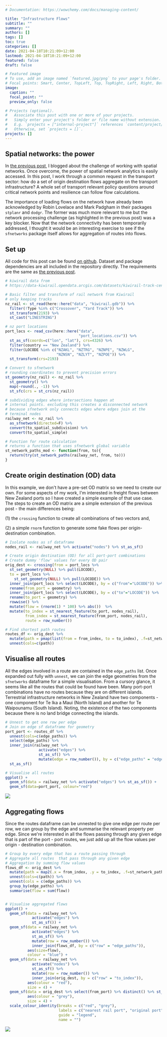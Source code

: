 ```yaml
---
# Documentation: https://wowchemy.com/docs/managing-content/

title: "Infrastructure Flows"
subtitle: ""
summary: ""
authors: []
tags: []
toc: true
categories: []
date: 2021-04-18T10:21:09+12:00
lastmod: 2021-04-18T10:21:09+12:00
featured: false
draft: false

# Featured image
# To use, add an image named `featured.jpg/png` to your page's folder.
# Focal points: Smart, Center, TopLeft, Top, TopRight, Left, Right, BottomLeft, Bottom, BottomRight.
image:
  caption: ""
  focal_point: ""
  preview_only: false

# Projects (optional).
#   Associate this post with one or more of your projects.
#   Simply enter your project's folder or file name without extension.
#   E.g. `projects = ["internal-project"]` references `content/project/deep-learning/index.md`.
#   Otherwise, set `projects = []`.
projects: []
---
```



## Spatial networks: the power 
In [the previous post](https://shriv-portfolio.netlify.app/post/network-issues/), I blogged about the challenge of working with spatial networks. Once overcome, the power of spatial network analytics is easily accessed. In this post, I work through a common request in the transport sector: how do a set of origin destination flows aggregate on the transport infrastructure? A whole set of transport relevant policy questions around critical network points and resilience can follow flow calculations. 

The importance of loading flows on the network have already been acknowledged by Robin Lovelace and Mark Padgham in their packages `stplanr` and `dodgr`. The former was much more relevant to me but the network processing challenge (as highlighted in the previous post) was a key blocker. Now that the network connectivity has been temporarily addressed, I thought it would be an interesting exercise to see if the `sfnetworks` package itself allows for aggregation of routes into flows. 


## Set up
All code for this post can be found [on github](https://github.com/shriv/r-geospatial). Dataset and package dependencies are all included in the repository directly. The requirements are the same as [the previous post](https://shriv-portfolio.netlify.app/post/network-issues/). 



```r
# kiwirail data from 
# https://data-kiwirail.opendata.arcgis.com/datasets/kiwirail-track-centreline

# Basic filter and transform of rail network from Kiwirail
# only keeping tracks
nz_rail <- st_read(here::here("data", "kiwirail.gdb")) %>%
  filter(!Type %in% c("Crossover", "Yard Track")) %>%
  st_transform(2193) %>% 
  st_cast("LINESTRING")

# nz port locations
port_locs <- read_csv(here::here("data",
                                 "port_locations.csv")) %>%
  st_as_sf(coords=c("lon", "lat"), crs=4326) %>%
  filter(country == "New Zealand") %>%
  filter(LOCODE %in% c("NZAKL", "NZTRG", "NZNPE", "NZWLG",
                       "NZNSN", "NZLYT", "NZPOE")) %>%
  st_transform(crs=2193)

# Convert to sfnetwork
# rounding coordinates to prevent precision errors
st_geometry(nz_rail) <- nz_rail %>% 
  st_geometry() %>% 
  map(~round(., -1)) %>% 
  st_sfc(crs = st_crs(nz_rail))

# subdividing edges where intersections happen at 
# internal points. excluding this creates a disconnected network
# because sfnetwork only connects edges where edges join at the 
# terminal nodes
railway_net <- nz_rail %>%
  as_sfnetwork(directed=F) %>% 
  convert(to_spatial_subdivision) %>% 
  convert(to_spatial_simple)

# Function for route calculation 
# returns a function that uses sfnetwork global variable
st_network_paths_mod <- function(from, to){
  return(try(st_network_paths(railway_net, from, to)))
}
```


## Create origin destination (OD) data
In this example, we don't have a pre-set OD matrix so we need to create our own. For some aspects of my work, I'm interested in freight flows between New Zealand ports so I have created a simple example of that use case. The steps to create an OD matrix are a simple extension of the previous post - the main differences being: 


(1) the `crossing` function to create all combinations of two vectors and, 

(2) a simple `rnorm` function to generate some fake flows per origin-destination combination. 


```r
# Isolate nodes as sf dataframe
nodes_rail <- railway_net %>% activate("nodes") %>% st_as_sf()

# Create origin destination (OD) for all port-port combinations
# Create dummy 'flow' values for every OD pair
orig_dest <- crossing(from = port_locs %>%
  st_set_geometry(NULL) %>% pull(LOCODE),
  to = port_locs %>%
    st_set_geometry(NULL) %>% pull(LOCODE)) %>%
  inner_join(port_locs %>% select(LOCODE), by = c("from"="LOCODE")) %>%
  rename(from_port = geometry) %>%
  inner_join(port_locs %>% select(LOCODE), by = c("to"="LOCODE")) %>%
  rename(to_port = geometry) %>%
  rowwise() %>%
  mutate(flow = (rnorm(1) * 100) %>% abs())  %>%
  mutate(to_index = st_nearest_feature(to_port, nodes_rail), 
         from_index = st_nearest_feature(from_port, nodes_rail),
         route = row_number())

# Find shortest path routes
routes_df <- orig_dest %>%
  mutate(path = pmap(list(from = from_index, to = to_index), .f=st_network_paths_mod)) %>% 
  unnest(cols=c(path))
```


## Visualise all routes
All the edges involved in a route are contained in the `edge_paths` list. Once expanded out fully with `unnest`, we can join the edge geometries from the `sfnetworks` dataframe for a simple visualisation. From a cursory glance, it seems like all the routes that could be found have been. Many port-port combinations have no routes because they are on different islands. Terrestrial infrastructure networks in New Zealand have two components - one component for Te Ika a Maui (North Island) and another for Te Waipounamu (South Island). Noting, the existence of the two components because there is no land bridge connecting the islands. 


```r
# Unnest to get one row per edge
# Join on edge sf dataframe for geometry
port_port <- routes_df %>% 
  unnest(cols=c(edge_paths)) %>% 
  select(edge_paths) %>% 
  inner_join(railway_net %>% 
               activate("edges") %>% 
               st_as_sf() %>% 
               mutate(edge = row_number()), by = c("edge_paths" = "edge"))  %>% 
  st_as_sf()

# Visualise all routes
ggplot() + 
  geom_sf(data = railway_net %>% activate("edges") %>% st_as_sf()) + 
  geom_sf(data=port_port, colour="red") 
```

![](unnamed-chunk-3-1.png)


## Aggregating flows
Since the routes dataframe can be unnested to give one edge per route per row, we can group by the edge and summarise the relevant property per edge. Since we're interested in all the flows passing through any given edge that is part of the port - port routes, we just add up all the flow values per origin - destination combination.


```r
# Group by every edge that has a route passing through
# Aggregate all routes  that pass through any given edge
# Aggregation by summing flow values
flows_df <- orig_dest %>%
  mutate(path = map2(.x = from_index, .y = to_index, .f=st_network_paths_mod)) %>% 
  unnest(cols=c(path)) %>% 
  unnest(cols = c(edge_paths)) %>% 
  group_by(edge_paths) %>% 
  summarise(flow = sum(flow))


# Visualise aggregated flows
ggplot() + 
  geom_sf(data = railway_net %>%
            activate("edges") %>% 
            st_as_sf()) + 
  geom_sf(data = railway_net %>% 
            activate("edges") %>%
            st_as_sf() %>% 
            mutate(row = row_number()) %>% 
            inner_join(flows_df, by = c("row" = "edge_paths")),
          aes(size=flow), 
          colour = "blue") + 
  geom_sf(data = railway_net %>% 
            activate("nodes") %>%
            st_as_sf() %>% 
            mutate(row = row_number()) %>% 
            inner_join(orig_dest, by = c("row" = "to_index")), 
          aes(colour = "red"),
          size = 4) + 
  geom_sf(data = orig_dest %>% select(from_port) %>% distinct() %>% st_as_sf(), 
          aes(colour = "grey"),
          size = 4) + 
  scale_colour_identity(breaks = c("red", "grey"),
                        labels = c("nearest rail port", "original port"),
                        guide = "legend", 
                        name = "")
```

![](unnamed-chunk-4-1.png)

